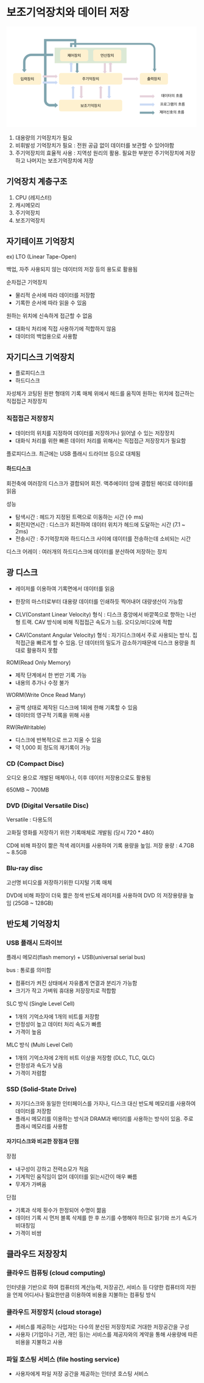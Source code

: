 # 보조기억장치와 데이터 저장

![computer system](./assets/01-05_computer-system.png)

1. 대용량의 기억장치가 필요
2. 비휘발성 기억장치가 필요 : 전원 공급 없이 데이터를 보관할 수 있어야함
3. 주기억장치의 효율적 사용 : 지역성 원리의 활용. 필요한 부분만 주기억장치에 저장하고 나머지는 보조기억장치에 저장

## 기억장치 계층구조

1. CPU (레지스터)
2. 캐시메모리
3. 주기억장치
4. 보조기억장치

## 자기테이프 기억장치

ex) LTO (Linear Tape-Open)

백업, 자주 사용되지 않는 데이터의 저장 등의 용도로 활용됨

순차접근 기억장치
* 물리적 순서에 따라 데이터를 저장함
* 기록한 순서에 따라 읽을 수 있음

원하는 위치에 신속하게 접근할 수 없음
* 대화식 처리에 직접 사용하기에 적합하지 않음
* 데이터의 백업용으로 사용함

## 자기디스크 기억장치

* 플로피디스크
* 하드디스크

자성체가 코팅된 원판 형태의 기록 매체 위에서 헤드를 움직여 원하는 위치에 접근하는 직접접근 저장장치

### 직접접근 저장장치

* 데이터의 위치를 지정하여 데이터를 저장하거나 읽어낼 수 있는 저장장치
* 대화식 처리를 위한 빠른 데이터 처리를 위해서는 직접접근 저장장치가 필요함

플로피디스크. 최근에는 USB 플래시 드라이브 등으로 대체됨

#### 하드디스크 

회전축에 여러장의 디스크가 결합되어 회전. 액추에이터 암에 결합된 헤더로 데이터를 읽음

성능

* 탐색시간 : 헤드가 지정된 트랙으로 이동하는 시간 (수 ms)
* 회전지연시간 : 디스크가 회전하여 데이터 위치가 헤드에 도달하는 시간 (7.1 ~ 2ms)
* 전송시간 : 주기억장치와 하드디스크 사이에 데이터를 전송하는데 소비되는 시간

디스크 어레이 : 여러개의 하드디스크에 데이터를 분산하여 저장하는 장치

## 광 디스크

* 레이저를 이용하여 기록면에서 데이터를 읽음
* 한장의 마스터로부터 대용량 데이터를 인쇄하듯 찍어내어 대량생산이 가능함

* CLV(Constant Linear Velocity) 형식 : 디스크 중앙에서 바깥쪽으로 향하는 나선형 트랙. CAV 방식에 비해 직접접근 속도가 느림. 오디오/비디오에 적합
* CAV(Constant Angular Velocity) 형식 : 자기디스크에서 주로 사용되는 방식. 집적접근을 빠르게 할 수 있음. 단 데이터의 밀도가 감소하기때문에 디스크 용량을 최대로 활용하지 못함

ROM(Read Only Memory)
* 제작 단계에서 한 번만 기록 가능
* 내용의 추가나 수정 불가

WORM(Write Once Read Many)
* 공백 상태로 제작된 디스크에 1회에 한해 기록할 수 있음
* 데이터의 영구적 기록을 위해 사용

RW(ReWritable)
* 디스크에 반복적으로 쓰고 지울 수 있음
* 약 1,000 회 정도의 재기록이 가능

### CD (Compact Disc)

오디오 용으로 개발된 매체이나, 이후 데이터 저장용으로도 활용됨

650MB ~ 700MB 

### DVD (Digital Versatile Disc)

Versatile : 다용도의 

고화질 영화를 저장하기 위한 기록매체로 개발됨 (당시 720 * 480)

CD에 비해 파장이 짦은 적색 레이저를 사용하여 기록 용량을 높임. 저장 용량 : 4.7GB ~ 8.5GB

### Blu-ray disc

고선명 비디오를 저장하기위한 디지털 기록 매체

DVD에 비해 파장이 더욱 짦은 청색 반도체 레이저를 사용하여 DVD 의 저장용량을 높임 (25GB ~ 128GB)

## 반도체 기억장치

### USB 플래시 드라이브

플래시 메모리(flash memory) + USB(universal serial bus)

bus : 통로를 의미함

* 컴퓨터가 켜진 상태에서 자유롭게 연결과 분리가 가능함
* 크기가 작고 가벼워 휴대용 저장장치로 적합함

SLC 방식 (Single Level Cell)
* 1개의 기억소자에 1개의 비트를 저장함
* 안정성이 높고 데이터 처리 속도가 빠름
* 가격이 높음

MLC 방식 (Multi Level Cell)
* 1개의 기억소자에 2개의 비트 이상을 저장함 (DLC, TLC, QLC)
* 안정성과 속도가 낮음
* 가격이 저렴함

### SSD (Solid-State Drive)

* 자기디스크와 동일한 인터페이스를 가지나, 디스크 대신 반도체 메모리를 사용하여 데이터를 저장함
* 플래시 메모리를 이용하는 방식과 DRAM과 배터리를 사용하는 방식이 있음. 주로 플래시 메모리를 사용함

#### 자기디스크와 비교한 장점과 단점

장점
* 내구성이 강하고 전력소모가 적음
* 기계적인 움직임이 없어 데이터를 읽는시간이 매우 빠름
* 무게가 가벼움

단점
* 기록과 삭제 횟수가 한정되어 수명이 짦음
* 데이터 기록 시 먼저 블록 삭제를 한 후 쓰기를 수행해야 하므로 읽기와 쓰기 속도가 비대칭임
* 가격이 비쌈

## 클라우드 저장장치

### 클라우드 컴퓨팅 (cloud computing)

인터넷을 기반으로 하여 컴퓨터의 계산능력, 저장공간, 서비스 등 다양한 컴퓨터의 자원을 언제 어디서나 필요한만큼 이용하여 비용을 지불하는 컴퓨팅 방식

### 클라우드 저장장치 (cloud storage)

* 서비스를 제공하는 사업자는 다수의 분산된 저장장치로 거대한 저장공간을 구성
* 사용자 (기업이나 기관, 개인 등)는 서비스를 제공자와의 계약을 통해 사용량에 따른 비용을 지불하고 사용

### 파일 호스팅 서비스 (file hosting service)

* 사용자에게 파일 저장 공간을 제공하는 인터넷 호스팅 서비스


